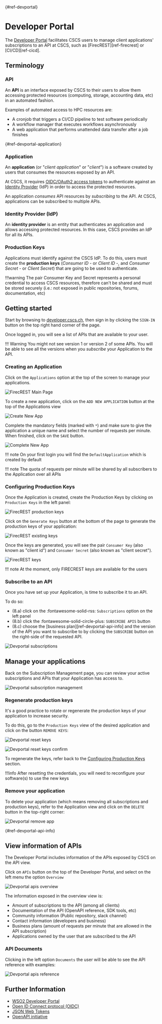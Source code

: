 [](){#ref-devportal}
# Developer Portal

The [Developer Portal](https://developer.cscs.ch) facilitates CSCS users to manage client applications' subscriptions to an API at CSCS, such as [FirecREST][ref-firecrest] or [CI/CD][ref-cicd].

## Terminology

### API

An **API** is an interface exposed by CSCS to their users to allow them accessing protected resources (computing, storage, accounting data, etc) in an automated fashion.

Examples of automated access to HPC resources are:

- A cronjob that triggers a CI/CD pipeline to test software periodically
- A workflow manager that executes workflows asynchronously
- A web application that performs unattended data transfer after a job finishes

[](){#ref-devportal-application}
### Application

An **application** (or "*client application*" or "*client*") is a software created by users that consumes the resources exposed by an API.

At CSCS, it requires [OIDC/OAuth2 access tokens](https://datatracker.ietf.org/doc/html/rfc6749#section-1.4) to authenticate against an [Identity Provider](#identity-provider-idp) (IdP) in order to access the protected resources.

An application *consumes* API resources by *subscribing* to the API. At CSCS, applications can be subscribed to multiple APIs.

### Identity Provider (IdP)

An **identity provider** is an entity that authenticates an application and allows accessing protected resources. In this case, CSCS provides an IdP for all its APIs.

### Production Keys

Applications must identify against the CSCS IdP. To do this, users must create the **production keys** (*Consumer ID* - or *Client ID* -, and *Consumer Secret* - or *Client Secret*) that are going to be used to authenticate.

!!!warning
    The pair Consumer Key and Secret represents a personal credential to access CSCS resources, therefore can't be shared and must be stored securely (i.e.: not exposed in public repositories, forums, documentation, etc)

## Getting started

Start by browsing to [developer.cscs.ch](https://developer.cscs.ch), then sign in by clicking the `SIGN-IN` button on the top right hand corner of the page.

Once logged in, you will see a list of APIs that are available to your user.

!!! Warning
    You might not see version 1 or version 2 of some APIs. You will be able to see all the versions when you *subscribe* your Application to the API.

### Creating an Application

Click on the `Applications` option at the top of the screen to manage your applications.

![FirecREST Main Page](../images/services/devportal-apis.png)

To create a new application, click on the `ADD NEW APPLICATION` button at the top of the Applications view

![Create New App](../images/services/devportal-create-new-app.png)

Complete the mandatory fields (marked with `*`) and make sure to give the application a unique name and select the number of requests per minute.
When finished, click on the `SAVE` button.

![Complete New App](../images/services/devportal-complete-new-app.png)

!!! note
    On your first login you will find the `DefaultApplication` which is created by default

!!! note
    The quota of requests per minute will be shared by all subscribers to the Application over all APIs

### Configuring Production Keys

Once the Application is created, create the Production Keys by clicking on `Production Keys` in the left panel:

![FirecREST production keys](../images/services/devportal-keys.png)

Click on the `Generate Keys` button at the bottom of the page to generate the production keys of your application:

![FirecREST existing keys](../images/services/devportal-generate-keys.png)

Once the keys are generated, you will see the pair `Consumer Key` (also known as "client id") and `Consumer Secret` (also known as "client secret").

![FirecREST keys](../images/services/devportal-keys-overview.png)

!!! note
    At the moment, only FIRECREST keys are available for the users

### Subscribe to an API

Once you have set up your Application, is time to subscribe it to an API.

To do so:

* (8.a) click on the :fontawesome-solid-rss: `Subscriptions` option on the left panel
* (8.b) click the :fontawesome-solid-circle-plus: `SUBSCRIBE APIS` button
* (8.c) choose the [business plan][ref-devportal-api-info] and the version of the API you want to subscribe to by clicking the `SUBSCRIBE` button on the right-side of the requested API.

![Devportal subscriptions](../images/services/devportal-api-subscriptions.png)

## Manage your applications

Back on the Subscription Management page, you can review your active subscriptions and APIs that your Application has access to.

![Devportal subscription management](../images/services/devportal-api-subscriptions-management.png)

### Regenerate production keys

It's a good practice to rotate or regenerate the production keys of your application to increase security.

To do this, go to the `Production Keys` view of the desired application and click on the button `REMOVE KEYS`:

![Devportal reset keys](../images/services/devportal-regenerate-keys-01.png)

![Devportal reset keys confirm](../images/services/devportal-regenerate-keys-02.png)

To regenerate the keys, refer back to the [Configuring Production Keys](#configuring-production-keys) section.

!!!info
    After resetting the credentials, you will need to reconfigure your software(s) to use the new keys

### Remove your application

To delete your application (which means removing all subscriptions and production keys), refer to the Application view and click on the `DELETE` button in the top-right corner:

![Devportal remove app](../images/services/devportal-remove-app.png)

[](){#ref-devportal-api-info}
## View information of APIs

The Developer Portal includes information of the APIs exposed by CSCS on the API view.

Click on `APIs` button on the top of the Developer Portal, and select on the left menu the option `Overview`

![Devportal apis overview](../images/services/devportal-api-overview.png)

The information exposed in the overview view is:

* Amount of subscriptions to the API (among all clients)
* Documentation of the API (OpenAPI reference, SDK tools, etc)
* Community information (Public repository, slack channel)
* Contact information (developers and business)
* Business plans (amount of requests per minute that are allowed in the API subscription)
* Applications owned by the user that are subscribed to the API


### API Documents

Clicking in the left option `Documents` the user will be able to see the API reference with examples:

![Devportal apis reference](../images/services/devportal-api-docs.png)

## Further Information

* [WSO2 Developer Portal](https://apim.docs.wso2.com/en/4.4.0/consume/consume-api-overview/)
* [Open ID Connect protocol (OIDC)](https://openid.net/developers/how-connect-works/)
* [JSON Web Tokens](https://www.jwt.io/introduction#what-is-json-web-token)
* [OpenAPI initiative](https://www.openapis.org/what-is-openapi)